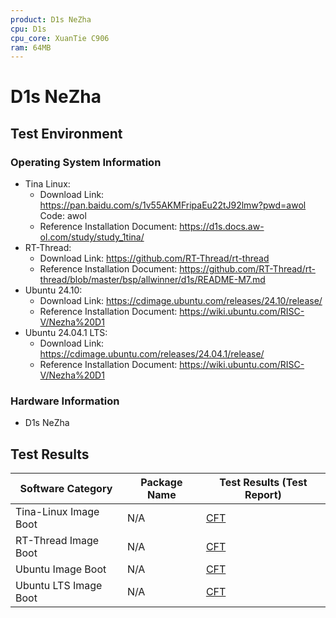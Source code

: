 ```yaml
---
product: D1s NeZha
cpu: D1s
cpu_core: XuanTie C906
ram: 64MB
---
```


# D1s NeZha

## Test Environment

### Operating System Information

- Tina Linux:
  - Download Link: https://pan.baidu.com/s/1v55AKMFripaEu22tJ92lmw?pwd=awol Code: awol
  - Reference Installation Document: https://d1s.docs.aw-ol.com/study/study_1tina/
- RT-Thread:
  - Download Link: https://github.com/RT-Thread/rt-thread
  - Reference Installation Document: https://github.com/RT-Thread/rt-thread/blob/master/bsp/allwinner/d1s/README-M7.md
- Ubuntu 24.10:
  - Download Link: https://cdimage.ubuntu.com/releases/24.10/release/
  - Reference Installation Document: https://wiki.ubuntu.com/RISC-V/Nezha%20D1
- Ubuntu 24.04.1 LTS:
  - Download Link: https://cdimage.ubuntu.com/releases/24.04.1/release/
  - Reference Installation Document: https://wiki.ubuntu.com/RISC-V/Nezha%20D1

### Hardware Information

- D1s NeZha

## Test Results


| Software Category     | Package Name | Test Results (Test Report) |
| --------------------- | ------------ | -------------------------- |
| Tina-Linux Image Boot | N/A          | [CFT][Tina]                |
| RT-Thread Image Boot  | N/A          | [CFT][RT-Thread]           |
| Ubuntu Image Boot     | N/A          | [CFT][Ubuntu]              |
| Ubuntu LTS Image Boot | N/A          | [CFT][Ubuntu LTS]          |

[Tina]: ./TinaLinux/README.md
[RT-Thread]: ./RT-Thread/README.md
[Ubuntu]: ./Ubuntu/README.md
[Ubuntu LTS]: ./Ubuntu/README_LTS.md

